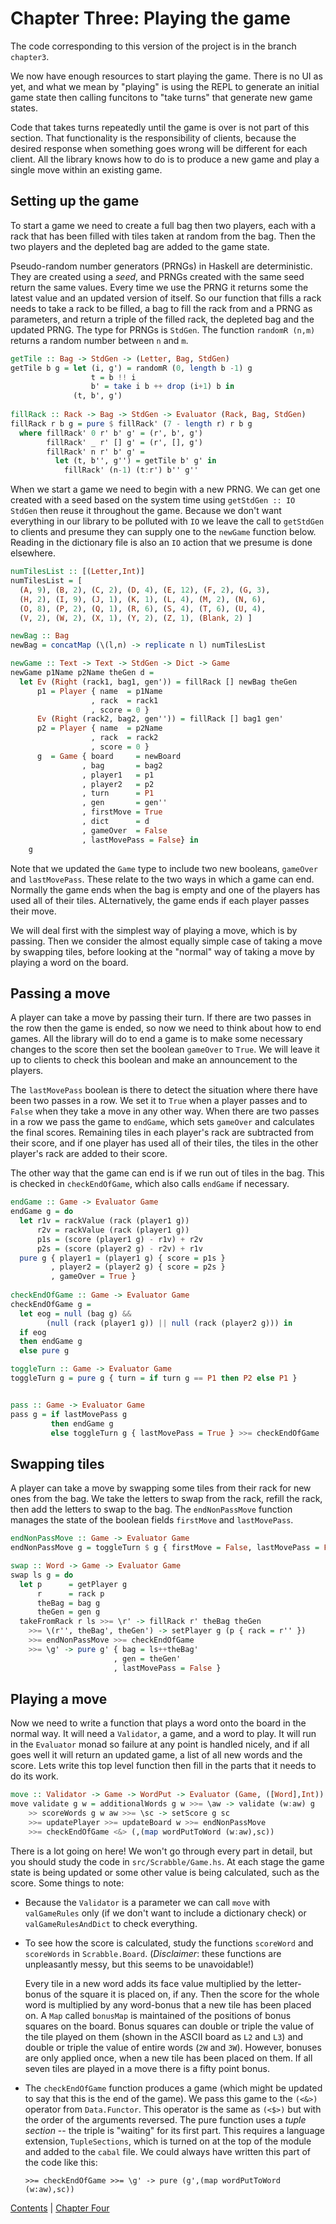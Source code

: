 # Chapter Three: Playing the game

The code corresponding to this version of the project is in the branch `chapter3`.

We now have enough resources to start playing the game. There is no UI
as yet, and what we mean by "playing" is using the REPL to generate an
initial game state then calling funcitons to "take turns" that generate
new game states. 

Code that takes turns repeatedly until the game is over is not part of
this section. That functionality is the responsibility of clients,
because the desired response when something goes wrong will be
different for each client. All the library knows how to do is to
produce a new game and play a single move within an existing game.

## Setting up the game

To start a game we need to create a full bag then two players, each with
a rack that has been filled with tiles taken at random from the bag. Then
the two players and the depleted bag are added to the game state.

Pseudo-random number generators (PRNGs) in Haskell are
deterministic. They are created using a *seed*, and PRNGs created with
the same seed return the same values. Every time we use the PRNG it
returns some the latest value and an updated version of itself. So our
function that fills a rack needs to take a rack to be filled, a bag to
fill the rack from and a PRNG as parameters, and return a triple of
the filled rack, the depleted bag and the updated PRNG. The type for
PRNGs is `StdGen`. The function `randomR (n,m)` returns a random
number between `n` and `m`.

```haskell
getTile :: Bag -> StdGen -> (Letter, Bag, StdGen)
getTile b g = let (i, g') = randomR (0, length b -1) g
                  t = b !! i
                  b' = take i b ++ drop (i+1) b in
              (t, b', g')
			  
fillRack :: Rack -> Bag -> StdGen -> Evaluator (Rack, Bag, StdGen)
fillRack r b g = pure $ fillRack' (7 - length r) r b g
  where fillRack' 0 r' b' g' = (r', b', g')
        fillRack' _ r' [] g' = (r', [], g')
        fillRack' n r' b' g' =
          let (t, b'', g'') = getTile b' g' in
            fillRack' (n-1) (t:r') b'' g''
```

When we start a game we need to begin with a new PRNG. We can get one
created with a seed based on the system time using `getStdGen :: IO
StdGen` then reuse it throughout the game. Because we don't want
everything in our library to be polluted with `IO` we leave the call
to `getStdGen` to clients and presume they can supply one to the
`newGame` function below. Reading in the dictionary file is also an
`IO` action that we presume is done elsewhere.

```haskell
numTilesList :: [(Letter,Int)]
numTilesList = [
  (A, 9), (B, 2), (C, 2), (D, 4), (E, 12), (F, 2), (G, 3),
  (H, 2), (I, 9), (J, 1), (K, 1), (L, 4), (M, 2), (N, 6),
  (O, 8), (P, 2), (Q, 1), (R, 6), (S, 4), (T, 6), (U, 4),
  (V, 2), (W, 2), (X, 1), (Y, 2), (Z, 1), (Blank, 2) ]

newBag :: Bag
newBag = concatMap (\(l,n) -> replicate n l) numTilesList

newGame :: Text -> Text -> StdGen -> Dict -> Game
newGame p1Name p2Name theGen d = 
  let Ev (Right (rack1, bag1, gen')) = fillRack [] newBag theGen
      p1 = Player { name  = p1Name
                  , rack  = rack1
                  , score = 0 }
      Ev (Right (rack2, bag2, gen'')) = fillRack [] bag1 gen'
      p2 = Player { name  = p2Name
                  , rack  = rack2
                  , score = 0 }
      g  = Game { board     = newBoard
                , bag       = bag2
                , player1   = p1
                , player2   = p2
                , turn      = P1
                , gen       = gen''
                , firstMove = True
                , dict      = d 
				, gameOver  = False 
				, lastMovePass = False} in
    g

``` 

Note that we updated the `Game` type to include two new booleans, `gameOver`
and `lastMovePass`. These relate to the two ways in which a game can end. 
Normally the game ends when the bag is empty and one of the
players has used all of their tiles. ALternatively, the game ends if each
player passes their move. 

We will deal first with the simplest way of playing a move, which is
by passing. Then we consider the almost equally simple case of taking
a move by swapping tiles, before looking at the "normal" way of taking
a move by playing a word on the board.

## Passing a move

A player can take a move by passing their turn. If there are two
passes in the row then the game is ended, so now we need to think
about how to end games. All the library will do to end a game is 
to make some necessary changes to the score then set the boolean
`gameOver` to `True`. We will leave it up to clients to check this 
boolean and make an announcement to the players. 

The `lastMovePass` boolean is there to detect the situation where
there have been two passes in a row. We set it to `True` when a player passes
and to `False` when they take a move in any other way. When there are
two passes in a row we pass the game to `endGame`, which sets
`gameOver` and calculates the final scores. Remaining tiles in each
player's rack are subtracted from their score, and if one player has
used all of their tiles, the tiles in the other player's rack are
added to their score.

The other way that the game can end is if we run out of tiles in the bag. This
is checked in `checkEndOfGame`, which also calls `endGame` if necessary.

```haskell
endGame :: Game -> Evaluator Game
endGame g = do
  let r1v = rackValue (rack (player1 g))
      r2v = rackValue (rack (player1 g))
      p1s = (score (player1 g) - r1v) + r2v
      p2s = (score (player2 g) - r2v) + r1v
  pure g { player1 = (player1 g) { score = p1s }
         , player2 = (player2 g) { score = p2s }
         , gameOver = True }
		 
checkEndOfGame :: Game -> Evaluator Game
checkEndOfGame g =
  let eog = null (bag g) &&
        (null (rack (player1 g)) || null (rack (player2 g))) in
  if eog
  then endGame g
  else pure g

toggleTurn :: Game -> Evaluator Game
toggleTurn g = pure g { turn = if turn g == P1 then P2 else P1 }


pass :: Game -> Evaluator Game
pass g = if lastMovePass g
         then endGame g
         else toggleTurn g { lastMovePass = True } >>= checkEndOfGame

```
## Swapping tiles

A player can take a move by swapping some tiles from their rack for new ones from the 
bag. We take the letters to swap from the rack, refill the rack, then add the letters to swap
to the bag. The `endNonPassMove` function manages the state of the boolean fields `firstMove`
and `lastMovePass`.

```haskell
endNonPassMove :: Game -> Evaluator Game
endNonPassMove g = toggleTurn $ g { firstMove = False, lastMovePass = False }

swap :: Word -> Game -> Evaluator Game
swap ls g = do
  let p      = getPlayer g
      r      = rack p
      theBag = bag g
      theGen = gen g
  takeFromRack r ls >>= \r' -> fillRack r' theBag theGen
    >>= \(r'', theBag', theGen') -> setPlayer g (p { rack = r'' })
    >>= endNonPassMove >>= checkEndOfGame
    >>= \g' -> pure g' { bag = ls++theBag'
                       , gen = theGen'
                       , lastMovePass = False }

```

## Playing a move

Now we need to write a function that plays a word onto the board in
the normal way. It will need a `Validator`, a game, and a word to
play. It will run in the `Evaluator` monad so failure at any point is
handled nicely, and if all goes well it will return an updated game, a
list of all new words and the score. Lets write this top level
function then fill in the parts that it needs to do its work.

```haskell
move :: Validator -> Game -> WordPut -> Evaluator (Game, ([Word],Int))
move validate g w = additionalWords g w >>= \aw -> validate (w:aw) g
    >> scoreWords g w aw >>= \sc -> setScore g sc 
    >>= updatePlayer >>= updateBoard w >>= endNonPassMove 
	>>= checkEndOfGame <&> (,(map wordPutToWord (w:aw),sc))
```

There is a lot going on here! We won't go through every part in
detail, but you should study the code in `src/Scrabble/Game.hs`. At
each stage the game state is being updated or some other value is
being calculated, such as the score. Some things to note:

+ Because the `Validator` is a parameter we can call `move` with
  `valGameRules` only (if we don't want to include a dictionary check)
  or `valGameRulesAndDict` to check everything.
+ To see how the score is calculated, study the functions `scoreWord`
  and `scoreWords` in `Scrabble.Board`. (*Disclaimer*: these functions
  are unpleasantly messy, but this seems to be unavoidable!) 
  
  Every tile in a new word adds its face value multiplied by the
  letter-bonus of the square it is placed on, if any. Then the score
  for the whole word is multiplied by any word-bonus that a new tile
  has been placed on. A `Map` called `bonusMap` is maintained of the
  positions of bonus squares on the board. Bonus squares can double or
  triple the value of the tile played on them (shown in the ASCII
  board as `L2` and `L3`) and double or triple the value of entire
  words (`2W` and `3W`). However, bonuses are only applied once, when
  a new tile has been placed on them. If all seven tiles are played in
  a move there is a fifty point bonus.
  
+ The `checkEndOfGame` function produces a game (which might be
  updated to say that this is the end of the game). We pass this game
  to the `(<&>)` operator from `Data.Functor`.  This operator is the
  same as `(<$>)` but with the order of the arguments reversed. The
  pure function uses a *tuple section* -- the triple is "waiting" for
  its first part. This requires a language extension, `TupleSections`,
  which is turned on at the top of the module and added to the `cabal`
  file. We could always have written this part of the code like this:
  
  ```
  >>= checkEndOfGame >>= \g' -> pure (g',(map wordPutToWord (w:aw),sc))
  ```
 
[Contents](../README.md) | [Chapter Four](Chapter4.md)

